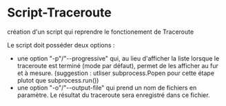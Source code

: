 # Script-Traceroute
création d'un script qui reprendre le fonctionement de Traceroute

Le script doit posséder deux options :
* une option "-p"/"--progressive" qui, au lieu d'afficher la liste lorsque le traceroute est terminé (mode par défaut), permet de les afficher au fur et à mesure. (suggestion : utliser subprocess.Popen pour cette étape plutot que subprocess.run())
* une option "-o"/"--output-file" qui prend un nom de fichiers en paramètre. Le résultat du traceroute sera enregistré dans ce fichier.
